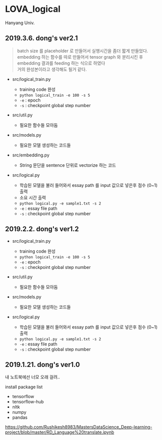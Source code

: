 # LOVA_logical
Hanyang Univ.

2019.3.6. dong's ver2.1
----
> batch size 를 placeholder 로 만들어서 실행시간을 좀더 짧게 만들었다.<br>
> embedding 하는 함수를 따로 만들어서 tensor graph 와 분리시킨 후 embedding 결과를 feeding 하는 식으로 하였다 <br>
> 거의 완성본이라고 생각해도 될거 같다.
- src/logical_train.py
  - training code 완성
  - ```python logical_train -e 100 -s 5```
  - ```-e``` : epoch
  - ```-s``` : checkpoint global step number

- src/util.py
  - 필요한 함수들 모아둠

- src/models.py
  - 필요한 모델 생성하는 코드들

- src/embedding.py
  - String 문단을 sentence 단위로 vectorize 하는 코드

- src/logical.py
  - 학습된 모델을 불러 들어와서 essay path 를 input 값으로 넣은후 점수 (0~1) 출력
  - 소요 시간 출력
  - ```python logical.py -e sample1.txt -s 2```
  - ```-e``` : essay file path
  - ```-s``` : checkpoint global step number


2019.2.2. dong's ver1.2
----
- src/logical_train.py
  - training code 완성
  - ```python logical_train -e 100 -s 5```
  - ```-e``` : epoch
  - ```-s``` : checkpoint global step number

- src/util.py
  - 필요한 함수들 모아둠

- src/models.py
  - 필요한 모델 생성하는 코드들

- src/logical.py
  - 학습된 모델을 불러 들어와서 essay path 를 input 값으로 넣은후 점수 (0~1) 출력
  - ```python logical.py -e sample1.txt -s 2```
  - ```-e``` : essay file path
  - ```-s``` : checkpoint global step number


2019.1.21. dong's ver1.0
----
내 노트북에선 너모 오래 걸려..

install package list
- tensorflow
- tensorflow-hub
- nltk
- numpy
- pandas

https://github.com/Rushikesh8983/MastersDataScience_Deep-learning-project/blob/master/RD_Language%20translate.ipynb
